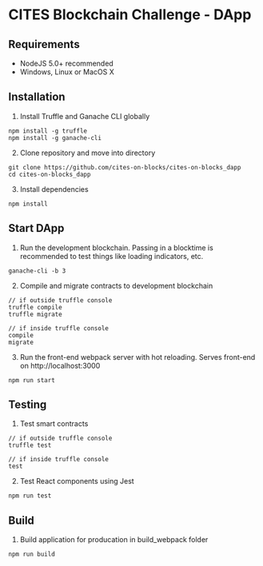 # CITES Blockchain Challenge - DApp
## Requirements
- NodeJS 5.0+ recommended
- Windows, Linux or MacOS X
## Installation
1. Install Truffle and Ganache CLI globally
```
npm install -g truffle
npm install -g ganache-cli
```
2. Clone repository and move into directory
```
git clone https://github.com/cites-on-blocks/cites-on-blocks_dapp
cd cites-on-blocks_dapp
```
3. Install dependencies
```
npm install
```
## Start DApp
1. Run the development blockchain. Passing in a blocktime is recommended to test things like loading indicators, etc.
```
ganache-cli -b 3
```
2. Compile and migrate contracts to development blockchain
```
// if outside truffle console
truffle compile
truffle migrate

// if inside truffle console
compile
migrate
```
3. Run the front-end webpack server with hot reloading. Serves front-end on http://localhost:3000
```
npm run start
```
## Testing
1. Test smart contracts
```
// if outside truffle console
truffle test

// if inside truffle console
test
```
2. Test React components using Jest
```
npm run test
```
## Build
1. Build application for producation in build_webpack folder
```
npm run build
```